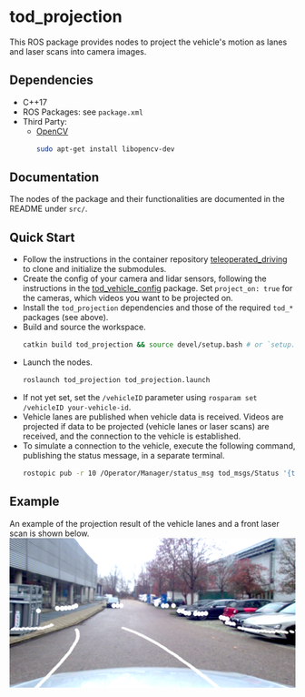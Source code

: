 # tod_projection

This ROS package provides nodes to project the vehicle's motion as lanes and laser scans into camera images.


## Dependencies
  * C++17
  * ROS Packages: see `package.xml`
  * Third Party:
    * [OpenCV](https://opencv.org/)
      ```bash
      sudo apt-get install libopencv-dev
      ```


## Documentation
The nodes of the package and their functionalities are documented in the README under `src/`.


## Quick Start
  * Follow the instructions in the container repository [teleoperated_driving](https://github.com/TUMFTM/teleoperated_driving)
  to clone and initialize the submodules.
  * Create the config of your camera and lidar sensors, following the instructions in the
  [tod_vehicle_config](https://github.com/TUMFTM/tod_vehicle_interface/tree/master/tod_vehicle_config) package. Set `project_on: true` for the cameras, which videos you want to be projected on.
  * Install the `tod_projection` dependencies and those of the required `tod_*` packages (see above).
  * Build and source the workspace.
    ```bash
    catkin build tod_projection && source devel/setup.bash # or `setup.zsh`, depending on your shell
    ```
  * Launch the nodes.
    ```bash
    roslaunch tod_projection tod_projection.launch
    ```
  * If not yet set, set the `/vehicleID` parameter using `rosparam set /vehicleID your-vehicle-id`.
  * Vehicle lanes are published when vehicle data is received. Videos are projected if data to be projected (vehicle lanes or laser scans) are received, and the connection to the vehicle is established.
  * To simulate a connection to the vehicle, execute the following command, publishing the status message, in a separate terminal.
    ```bash
    rostopic pub -r 10 /Operator/Manager/status_msg tod_msgs/Status '{tod_status: 1}'
    ```

## Example
An example of the projection result of the vehicle lanes and a front laser scan is shown below.
![Alt](doc/projection_example.png "projection example")
